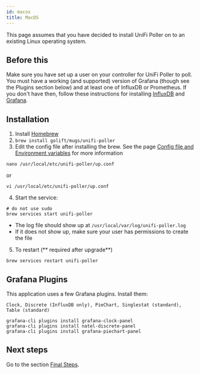 ```yaml
---
id: macos
title: MacOS
---
```



This page assumes that you have decided to install UniFi Poller on to an existing Linux operating system.

## Before this

Make sure you have set up a user on your controller for UniFi Poller to poll. You must have
a working (and supported) version of Grafana (though see the Plugins section below) and at
least one of InfluxDB or Prometheus. If you don't have then, follow these instructions for installing [InfluxDB](../dependencies/influxdb) and [Grafana](../dependencies/grafana).

## Installation

1. Install [Homebrew](https://brew.sh/)
2. `brew install golift/mugs/unifi-poller`
3. Edit the config file after installing the brew. See the page [Config file and Environment variables](../install/configuration) for more information
```
nano /usr/local/etc/unifi-poller/up.conf
```
or
```
vi /usr/local/etc/unifi-poller/up.conf
```
4. Start the service:
```
# do not use sudo
brew services start unifi-poller
```
  - The log file should show up at ``/usr/local/var/log/unifi-poller.log``
  - If it does not show up, make sure your user has permissions to create the file
5. To restart (** required after upgrade**)
```
brew services restart unifi-poller
```

## Grafana Plugins

This application uses a few Grafana plugins. Install them:

    Clock, Discrete (InfluxDB only), PieChart, Singlestat (standard), Table (standard)

```
grafana-cli plugins install grafana-clock-panel
grafana-cli plugins install natel-discrete-panel
grafana-cli plugins install grafana-piechart-panel
```

## Next steps

Go to the section [Final Steps](../install/finish).
